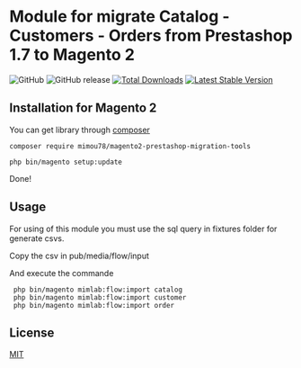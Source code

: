 # Module for migrate Catalog - Customers - Orders from Prestashop 1.7 to Magento 2

![GitHub](https://img.shields.io/github/license/mimou78/magento2-prestashop-migration-tools.svg) ![GitHub release](https://img.shields.io/github/release/mimou78/magento2-prestashop-migration-tools.svg) [![Total Downloads](https://poser.pugx.org/mimou78/magento2-prestashop-migration-tools/downloads)](https://packagist.org/packages/mimou78/magento2-prestashop-migration-tools) [![Latest Stable Version](https://poser.pugx.org/mimou78/magento2-prestashop-migration-tools/version)](https://packagist.org/packages/mimou78/magento2-prestashop-migration-tools)

## Installation for Magento 2

You can get library through [composer](https://getcomposer.org/)

```
composer require mimou78/magento2-prestashop-migration-tools
```

```
php bin/magento setup:update
```

Done!

## Usage

For using of this module you must use the sql query in fixtures folder for generate csvs.

Copy the csv in pub/media/flow/input

And execute the commande

```
 php bin/magento mimlab:flow:import catalog
 php bin/magento mimlab:flow:import customer
 php bin/magento mimlab:flow:import order
```

## License
[MIT](LICENSE)
